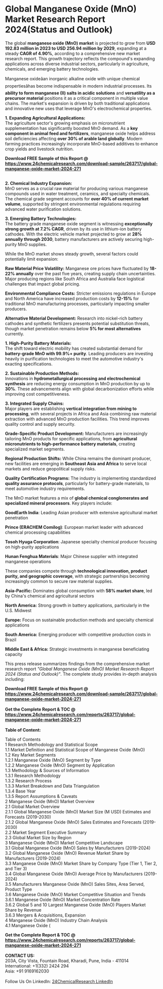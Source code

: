 <h1>Global Manganese Oxide (MnO) Market Research Report 2024(Status and Outlook)</h1><p>The global <strong>manganese oxide (MnO) market</strong> is projected to grow from <strong>USD 192.83 million in 2023 to USD 256.94 million by 2029</strong>, expanding at a steady <strong>CAGR of 4.90%</strong>, according to a comprehensive new market research report. This growth trajectory reflects the compound's expanding applications across diverse industrial sectors, particularly in agriculture, chemicals, and emerging battery technologies.</p><p>Manganese oxideâan inorganic alkaline oxide with unique chemical propertiesâhas become indispensable in modern industrial processes. Its <strong>ability to form manganese (II) salts in acidic solutions</strong> and <strong>versatility as a precursor material</strong> positions it as a critical component in multiple value chains. The market's expansion is driven by both traditional applications and innovative new uses that leverage MnO's electrochemical properties.</p><p><strong>1. Expanding Agricultural Applications:</strong><br>
The agriculture sector's growing emphasis on micronutrient supplementation has significantly boosted MnO demand. As a <strong>key component in animal feed and fertilizers</strong>, manganese oxide helps address soil deficiencies affecting <strong>over 30% of arable land globally</strong>. Modern farming practices increasingly incorporate MnO-based additives to enhance crop yields and livestock nutrition.</p><div><b>Download FREE Sample of this Report @ 
            <a href="https://www.24chemicalresearch.com/download-sample/263717/global-manganese-oxide-market-2024-271">
            https://www.24chemicalresearch.com/download-sample/263717/global-manganese-oxide-market-2024-271</a></b></div><br><p><strong>2. Chemical Industry Expansion:</strong><br>
MnO serves as a crucial raw material for producing various manganese compounds used in water treatment, ceramics, and specialty chemicals. The chemical grade segment accounts for <strong>over 40% of current market volume</strong>, supported by stringent environmental regulations requiring advanced water purification solutions.</p><p><strong>3. Emerging Battery Technologies:</strong><br>
The battery grade manganese oxide segment is witnessing <strong>exceptionally strong growth at 7.2% CAGR</strong>, driven by its use in lithium-ion battery cathodes. With the electric vehicle market projected to grow at <strong>28% annually through 2030</strong>, battery manufacturers are actively securing high-purity MnO supplies.</p><p>While the MnO market shows steady growth, several factors could potentially limit expansion:</p><p><strong>Raw Material Price Volatility:</strong> Manganese ore prices have fluctuated by <strong>18-22% annually</strong> over the past five years, creating supply chain uncertainties. Major producing regions like South Africa and Australia face logistical challenges that impact global pricing.</p><p><strong>Environmental Compliance Costs:</strong> Stricter emissions regulations in Europe and North America have increased production costs by <strong>12-15%</strong> for traditional MnO manufacturing processes, particularly impacting smaller producers.</p><p><strong>Alternative Material Development:</strong> Research into nickel-rich battery cathodes and synthetic fertilizers presents potential substitution threats, though market penetration remains below <strong>5% for most alternatives</strong> currently.</p><p><strong>1. High-Purity Battery Materials:</strong><br>
The shift toward electric mobility has created substantial demand for <strong>battery-grade MnO with 99.9%+ purity</strong>. Leading producers are investing heavily in purification technologies to meet the automotive industry's exacting specifications.</p><p><strong>2. Sustainable Production Methods:</strong><br>
Innovations in <strong>hydrometallurgical processing and electrochemical synthesis</strong> are reducing energy consumption in MnO production by up to <strong>30%</strong>. These advancements align with global decarbonization efforts while improving cost competitiveness.</p><p><strong>3. Integrated Supply Chains:</strong><br>
Major players are establishing <strong>vertical integration from mining to processing</strong>, with several projects in Africa and Asia combining raw material extraction with advanced MnO production facilities. This trend improves quality control and supply security.</p><p><strong>Grade-Specific Product Development:</strong> Manufacturers are increasingly tailoring MnO products for specific applications, from <strong>agricultural micronutrients to high-performance battery materials</strong>, creating specialized market segments.</p><p><strong>Regional Production Shifts:</strong> While China remains the dominant producer, new facilities are emerging in <strong>Southeast Asia and Africa</strong> to serve local markets and reduce geopolitical supply risks.</p><p><strong>Quality Certification Programs:</strong> The industry is implementing standardized <strong>quality assurance protocols</strong>, particularly for battery-grade materials, to meet automotive industry requirements.</p><p>The MnO market features a mix of <strong>global chemical conglomerates and specialized mineral processors</strong>. Key players include:</p><p><strong>GoodEarth India</strong>: Leading Asian producer with extensive agricultural market penetration</p><p><strong>Prince (ERACHEM Comilog)</strong>: European market leader with advanced chemical processing capabilities</p><p><strong>Tosoh Hyuga Corporation</strong>: Japanese specialty chemical producer focusing on high-purity applications</p><p><strong>Hunan Fenghua Materials</strong>: Major Chinese supplier with integrated manganese operations</p><p>These companies compete through <strong>technological innovation, product purity, and geographic coverage</strong>, with strategic partnerships becoming increasingly common to secure raw material supplies.</p><p><strong>Asia-Pacific:</strong> Dominates global consumption with <strong>58% market share</strong>, led by China's chemical and agricultural sectors</p><p><strong>North America:</strong> Strong growth in battery applications, particularly in the U.S. Midwest</p><p><strong>Europe:</strong> Focus on sustainable production methods and specialty chemical applications</p><p><strong>South America:</strong> Emerging producer with competitive production costs in Brazil</p><p><strong>Middle East &amp; Africa:</strong> Strategic investments in manganese beneficiating capacity</p><p>This press release summarizes findings from the comprehensive market research report <em>"Global Manganese Oxide (MnO) Market Research Report 2024 (Status and Outlook)"</em>. The complete study provides in-depth analysis including:</p><div><b>Download FREE Sample of this Report @ 
            <a href="https://www.24chemicalresearch.com/download-sample/263717/global-manganese-oxide-market-2024-271">
            https://www.24chemicalresearch.com/download-sample/263717/global-manganese-oxide-market-2024-271</a></b></div><br><div><b>Get the Complete Report & TOC @ 
            <a href="https://www.24chemicalresearch.com/reports/263717/global-manganese-oxide-market-2024-271">
            https://www.24chemicalresearch.com/reports/263717/global-manganese-oxide-market-2024-271</a></b></div><br>
            <b>Table of Content:</b><p>Table of Contents<br />
1 Research Methodology and Statistical Scope<br />
1.1 Market Definition and Statistical Scope of Manganese Oxide (MnO)<br />
1.2 Key Market Segments<br />
1.2.1 Manganese Oxide (MnO) Segment by Type<br />
1.2.2 Manganese Oxide (MnO) Segment by Application<br />
1.3 Methodology & Sources of Information<br />
1.3.1 Research Methodology<br />
1.3.2 Research Process<br />
1.3.3 Market Breakdown and Data Triangulation<br />
1.3.4 Base Year<br />
1.3.5 Report Assumptions & Caveats<br />
2 Manganese Oxide (MnO) Market Overview<br />
2.1 Global Market Overview<br />
2.1.1 Global Manganese Oxide (MnO) Market Size (M USD) Estimates and Forecasts (2019-2030)<br />
2.1.2 Global Manganese Oxide (MnO) Sales Estimates and Forecasts (2019-2030)<br />
2.2 Market Segment Executive Summary<br />
2.3 Global Market Size by Region<br />
3 Manganese Oxide (MnO) Market Competitive Landscape<br />
3.1 Global Manganese Oxide (MnO) Sales by Manufacturers (2019-2024)<br />
3.2 Global Manganese Oxide (MnO) Revenue Market Share by Manufacturers (2019-2024)<br />
3.3 Manganese Oxide (MnO) Market Share by Company Type (Tier 1, Tier 2, and Tier 3)<br />
3.4 Global Manganese Oxide (MnO) Average Price by Manufacturers (2019-2024)<br />
3.5 Manufacturers Manganese Oxide (MnO) Sales Sites, Area Served, Product Type<br />
3.6 Manganese Oxide (MnO) Market Competitive Situation and Trends<br />
3.6.1 Manganese Oxide (MnO) Market Concentration Rate<br />
3.6.2 Global 5 and 10 Largest Manganese Oxide (MnO) Players Market Share by Revenue<br />
3.6.3 Mergers & Acquisitions, Expansion<br />
4 Manganese Oxide (MnO) Industry Chain Analysis<br />
4.1 Manganese Oxide (</p><div><b>Get the Complete Report & TOC @ 
            <a href="https://www.24chemicalresearch.com/reports/263717/global-manganese-oxide-market-2024-271">
            https://www.24chemicalresearch.com/reports/263717/global-manganese-oxide-market-2024-271</a></b></div><br><b>CONTACT US:</b><br>
            203A, City Vista, Fountain Road, Kharadi, Pune, India - 411014<br>
            International: +1(332) 2424 294<br>
            Asia: +91 9169162030 <br><br>
            Follow Us On LinkedIn: <a href="https://www.linkedin.com/company/24chemicalresearch/">24ChemicalResearch LinkedIn</a>